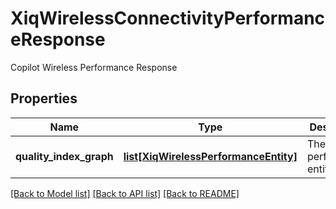 # XiqWirelessConnectivityPerformanceResponse

Copilot Wireless Performance Response
## Properties
Name | Type | Description | Notes
------------ | ------------- | ------------- | -------------
**quality_index_graph** | [**list[XiqWirelessPerformanceEntity]**](XiqWirelessPerformanceEntity.md) | The wireless performance entities data | [optional] 

[[Back to Model list]](../README.md#documentation-for-models) [[Back to API list]](../README.md#documentation-for-api-endpoints) [[Back to README]](../README.md)


